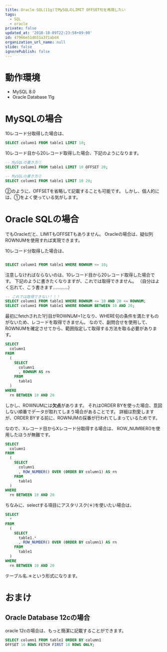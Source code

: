 ```yaml
---
title: Oracle SQL(11g)でMySQLのLIMIT OFFSET句を再現したい
tags:
  - SQL
  - oracle
private: false
updated_at: '2018-10-09T22:23:58+09:00'
id: 47966e51d651a371abd4
organization_url_name: null
slide: false
ignorePublish: false
---
```

# 動作環境
- MySQL 8.0
- Oracle Database 11g

# MySQLの場合

10レコード分取得した場合は、

```sql
SELECT column1 FROM table1 LIMIT 10;
```

10レコード目から20レコード取得した場合、下記のようになります。

```sql
-- MySQLの書き方①
SELECT column1 FROM table1 LIMIT 10 OFFSET 20;

-- MySQLの書き方②
SELECT column1 FROM table1 LIMIT 10 20;
```

②のように、OFFSETを省略して記載することも可能です。
しかし、個人的には、①をよく使っている気がします。

# Oracle SQLの場合


でもOracleだと、LIMITもOFFSETもありません。
Oracleの場合は、疑似列ROWNUMを使用すれば実現できます。

10レコード分取得した場合は、

```sql

SELECT column1 FROM table1 WHERE ROWNUM <= 10;
```

注意しなければならないのは、10レコード目から20レコード取得した場合です。
下記のように書きたくなりますが、これでは取得できません。
（自分はよく忘れて、こう書きます…………）

```sql
-- これでは取得できない！！！
SELECT column1 FROM table1 WHERE ROWNUM <= 10 AND 20 <= ROWNUM;
SELECT column1 FROM table1 WHERE ROWNUM BETWEEN 10 AND 20;
```

最初にfetchされた1行目がROWNUM=1となり、WHERE句の条件を満たすものがないため、レコードを取得できません。
なので、副問合せを使用して、ROWNUMを確定させてから、範囲指定して取得する方法を取る必要があります。

```sql
SELECT
  column1 
FROM
  ( 
    SELECT
      column1
      , ROWNUM AS rn 
    FROM
      table1
  ) 
WHERE
  rn BETWEEN 10 AND 20
```

しかし、ROWNUMには**欠点**があります。
それはORDER BYを使った場合、意図しない順番でデータが取れてしまう場合があることです。
詳細は割愛しますが、ORDER BYする前に、ROWNUMの採番が行われてしまっているためです。

なので、Xレコード目からXレコード分取得する場合は、
ROW_NUMBER()を使用したほうが無難です。

```sql
SELECT
  column1 
FROM
  ( 
    SELECT
      column1
      , ROW_NUMBER() OVER (ORDER BY column1) AS rn 
    FROM
      table1
  ) 
WHERE
  rn BETWEEN 10 AND 20
```

ちなみに、selectする項目にアスタリスク(＊)を使いたい場合は、

```sql
SELECT
  *
FROM
  ( 
    SELECT
      table1.*
      , ROW_NUMBER() OVER (ORDER BY column1) AS rn 
    FROM
      table1
  ) 
WHERE
  rn BETWEEN 10 AND 20
```

テーブル名.＊という形式になります。

# おまけ

## Oracle Database 12cの場合

oracle 12cの場合は、もっと簡潔に記載することができます。

```sql
SELECT column1 FROM table1 ORDER BY column1
OFFSET 10 ROWS FETCH FIRST 10 ROWS ONLY;
```


